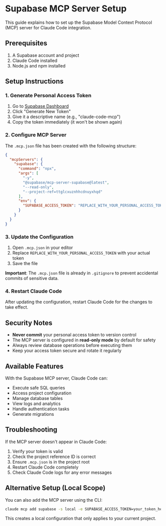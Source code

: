 # Supabase MCP Server Setup

This guide explains how to set up the Supabase Model Context Protocol (MCP) server for Claude Code integration.

## Prerequisites

1. A Supabase account and project
2. Claude Code installed
3. Node.js and npm installed

## Setup Instructions

### 1. Generate Personal Access Token

1. Go to [Supabase Dashboard](https://supabase.com/dashboard/account/tokens)
2. Click "Generate New Token"
3. Give it a descriptive name (e.g., "claude-code-mcp")
4. Copy the token immediately (it won't be shown again)

### 2. Configure MCP Server

The `.mcp.json` file has been created with the following structure:

```json
{
  "mcpServers": {
    "supabase": {
      "command": "npx",
      "args": [
        "-y",
        "@supabase/mcp-server-supabase@latest",
        "--read-only",
        "--project-ref=ttglcxuznhhcdnuyxhqd"
      ],
      "env": {
        "SUPABASE_ACCESS_TOKEN": "REPLACE_WITH_YOUR_PERSONAL_ACCESS_TOKEN"
      }
    }
  }
}
```

### 3. Update the Configuration

1. Open `.mcp.json` in your editor
2. Replace `REPLACE_WITH_YOUR_PERSONAL_ACCESS_TOKEN` with your actual token
3. Save the file

**Important**: The `.mcp.json` file is already in `.gitignore` to prevent accidental commits of sensitive data.

### 4. Restart Claude Code

After updating the configuration, restart Claude Code for the changes to take effect.

## Security Notes

- **Never commit** your personal access token to version control
- The MCP server is configured in **read-only mode** by default for safety
- Always review database operations before executing them
- Keep your access token secure and rotate it regularly

## Available Features

With the Supabase MCP server, Claude Code can:

- Execute safe SQL queries
- Access project configuration
- Manage database tables
- View logs and analytics
- Handle authentication tasks
- Generate migrations

## Troubleshooting

If the MCP server doesn't appear in Claude Code:

1. Verify your token is valid
2. Check the project reference ID is correct
3. Ensure `.mcp.json` is in the project root
4. Restart Claude Code completely
5. Check Claude Code logs for any error messages

## Alternative Setup (Local Scope)

You can also add the MCP server using the CLI:

```bash
claude mcp add supabase -s local -e SUPABASE_ACCESS_TOKEN=your_token_here -- npx -y @supabase/mcp-server-supabase@latest --read-only --project-ref=ttglcxuznhhcdnuyxhqd
```

This creates a local configuration that only applies to your current project.